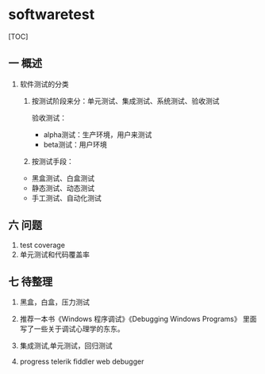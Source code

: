 # softwaretest
[TOC]
## 一 概述

1. 软件测试的分类
    1. 按测试阶段来分：单元测试、集成测试、系统测试、验收测试

        验收测试：
        * alpha测试：生产环境，用户来测试
        * beta测试：用户环境
    2. 按测试手段：
    * 黑盒测试、白盒测试
    * 静态测试、动态测试
    * 手工测试、自动化测试

## 六 问题
1. test coverage
2. 单元测试和代码覆盖率
## 七 待整理
1. 黑盒，白盒，压力测试
2. 推荐一本书《Windows 程序调试》《Debugging Windows Programs》 
里面写了一些关于调试心理学的东东。

3. 集成测试,单元测试，回归测试

4. progress telerik fiddler web debugger